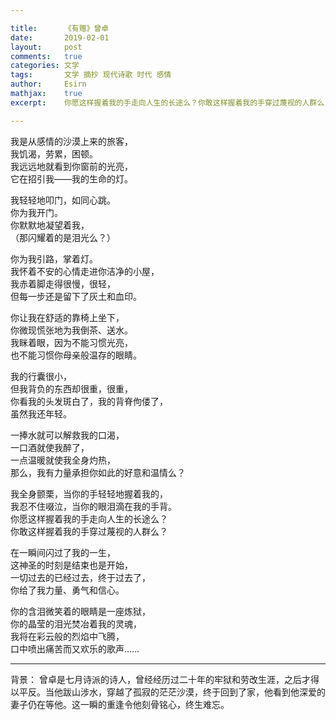 ```yaml
---

title:		《有赠》曾卓
date:		2019-02-01
layout:		post
comments:	true
categories: 文学
tags:		文学 摘抄 现代诗歌 时代 感情
author:		Esirn
mathjax:	true
excerpt: 	你愿这样握着我的手走向人生的长途么？你敢这样握着我的手穿过蔑视的人群么？

---
```


我是从感情的沙漠上来的旅客，  
我饥渴，劳累，困顿。  
我远远地就看到你窗前的光亮，  
它在招引我――我的生命的灯。

我轻轻地叩门，如同心跳。  
你为我开门。  
你默默地凝望着我，  
（那闪耀着的是泪光么？）

你为我引路，掌着灯。  
我怀着不安的心情走进你洁净的小屋，  
我赤着脚走得很慢，很轻，  
但每一步还是留下了灰土和血印。

你让我在舒适的靠椅上坐下，  
你微现慌张地为我倒茶、送水。  
我眯着眼，因为不能习惯光亮，  
也不能习惯你母亲般温存的眼睛。

我的行囊很小，  
但我背负的东西却很重，很重，  
你看我的头发斑白了，我的背脊佝偻了，  
虽然我还年轻。

一捧水就可以解救我的口渴，  
一口酒就使我醉了，  
一点温暖就使我全身灼热，  
那么，我有力量承担你如此的好意和温情么？

我全身颤栗，当你的手轻轻地握着我的，  
我忍不住啜泣，当你的眼泪滴在我的手背。  
你愿这样握着我的手走向人生的长途么？  
你敢这样握着我的手穿过蔑视的人群么？

在一瞬间闪过了我的一生，  
这神圣的时刻是结束也是开始，  
一切过去的已经过去，终于过去了，  
你给了我力量、勇气和信心。

你的含泪微笑着的眼睛是一座炼狱，  
你的晶莹的泪光焚冶着我的灵魂，  
我将在彩云般的烈焰中飞腾，  
口中喷出痛苦而又欢乐的歌声……

---

背景： 曾卓是七月诗派的诗人，曾经经历过二十年的牢狱和劳改生涯，之后才得以平反。当他跋山涉水，穿越了孤寂的茫茫沙漠，终于回到了家，他看到他深爱的妻子仍在等他。这一瞬的重逢令他刻骨铭心，终生难忘。
